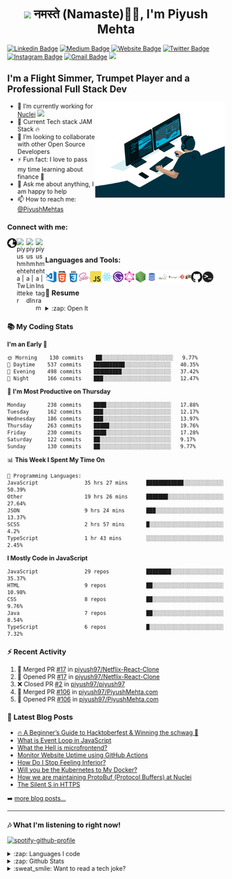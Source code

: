<h1 align="center"> <img  src="https://media.giphy.com/media/M9gbBd9nbDrOTu1Mqx/giphy.gif" width="80"/> 
 नमस्ते (Namaste)🙏🏻, I'm Piyush Mehta 
 </h1>

[![Linkedin Badge](https://img.shields.io/badge/-piyush24-blue?style=flat&logo=Linkedin&logoColor=white&link=https://www.linkedin.com/in/piyush24/)](https://www.linkedin.com/in/piyush24/)
[![Medium Badge](https://img.shields.io/badge/-pmcool97-black?style=flat&labelColor=000000&logo=Medium&link=https://medium.com/@pmcool97)](https://medium.com/@pmcool97)
[![Website Badge](https://img.shields.io/badge/-piyushmehta.com-47CCCC?style=flat&logo=Google-Chrome&logoColor=white&link=https://piyushmehta.com)](https://piyushmehta.com)
[![Twitter Badge](https://img.shields.io/badge/-@PiyushMehtas-1ca0f1?style=flat&labelColor=1ca0f1&logo=twitter&logoColor=white&link=https://twitter.com/PiyushMehtas)](https://twitter.com/PiyushMehtas)
[![Instagram Badge](https://img.shields.io/badge/-@pyushhh-purple?style=flat&logo=instagram&logoColor=white&link=https://instagram.com/pyushhh/)](https://instagram.com/pyushhh)
[![Gmail Badge](https://img.shields.io/badge/-piyushmehta-c14438?style=flat&logo=Gmail&logoColor=white&link=mailto:me@piyushmehta.com)](mailto:me@piyushmehta.com)
![](https://komarev.com/ghpvc/?username=piyush97&style=flat-square&color=blueviolet)

## I'm a Flight Simmer, Trumpet Player and a Professional Full Stack Dev
 <img align="right" alt="GIF" src="https://github.com/piyush97/piyush97/blob/master/code.gif?raw=true" width="300" height="220" />

- 🔭 I’m currently working for [Nuclei](https://gonuclei.com) <img src="https://media.giphy.com/media/WUlplcMpOCEmTGBtBW/giphy.gif" width="30">
- 🌱 Current Tech stack JAM Stack 🔥
- 👯 I’m looking to collaborate with other Open Source Developers
- ⚡ Fun fact: I love to pass my time learning about finance 💸
- 💬 Ask me about anything, I am happy to help
- 📫 How to reach me: [@PiyushMehtas](https://twitter.com/PiyushMehtas)

### Connect with me:

[<img align="left" alt="piyushmehta.com" width="22px" src="https://raw.githubusercontent.com/iconic/open-iconic/master/svg/globe.svg" />][website]

[<img align="left" alt="piyushmehta | Twitter" width="22px" src="https://cdn.jsdelivr.net/npm/simple-icons@v3/icons/twitter.svg" />][twitter]
[<img align="left" alt="piyushmehta | LinkedIn" width="22px" src="https://cdn.jsdelivr.net/npm/simple-icons@v3/icons/linkedin.svg" />][linkedin]
[<img align="left" alt="piyushmehta | Instagram" width="22px" src="https://cdn.jsdelivr.net/npm/simple-icons@v3/icons/instagram.svg" />][instagram]

<br />

### Languages and Tools:

[<img align="left" alt="Visual Studio Code" width="26px" src="https://raw.githubusercontent.com/github/explore/80688e429a7d4ef2fca1e82350fe8e3517d3494d/topics/visual-studio-code/visual-studio-code.png" />][webdev]
[<img align="left" alt="HTML5" width="26px" src="https://raw.githubusercontent.com/github/explore/80688e429a7d4ef2fca1e82350fe8e3517d3494d/topics/html/html.png" />][webdev]
[<img align="left" alt="CSS3" width="26px" src="https://raw.githubusercontent.com/github/explore/80688e429a7d4ef2fca1e82350fe8e3517d3494d/topics/css/css.png" />][webdev]
[<img align="left" alt="Sass" width="26px" src="https://raw.githubusercontent.com/github/explore/80688e429a7d4ef2fca1e82350fe8e3517d3494d/topics/sass/sass.png" />][webdev]
[<img align="left" alt="JavaScript" width="26px" src="https://raw.githubusercontent.com/github/explore/80688e429a7d4ef2fca1e82350fe8e3517d3494d/topics/javascript/javascript.png" />][webdev]
[<img align="left" alt="React" width="26px" src="https://raw.githubusercontent.com/github/explore/80688e429a7d4ef2fca1e82350fe8e3517d3494d/topics/react/react.png" />][webdev]
[<img align="left" alt="Gatsby" width="26px" src="https://raw.githubusercontent.com/github/explore/e94815998e4e0713912fed477a1f346ec04c3da2/topics/gatsby/gatsby.png" />][webdev]
[<img align="left" alt="GraphQL" width="26px" src="https://raw.githubusercontent.com/github/explore/80688e429a7d4ef2fca1e82350fe8e3517d3494d/topics/graphql/graphql.png" />][webdev]
[<img align="left" alt="Node.js" width="26px" src="https://raw.githubusercontent.com/github/explore/80688e429a7d4ef2fca1e82350fe8e3517d3494d/topics/nodejs/nodejs.png" />][webdev]
[<img align="left" alt="SQL" width="26px" src="https://raw.githubusercontent.com/github/explore/80688e429a7d4ef2fca1e82350fe8e3517d3494d/topics/sql/sql.png" />][webdev]
[<img align="left" alt="MySQL" width="26px" src="https://raw.githubusercontent.com/github/explore/80688e429a7d4ef2fca1e82350fe8e3517d3494d/topics/mysql/mysql.png" />][webdev]
[<img align="left" alt="MongoDB" width="26px" src="https://raw.githubusercontent.com/github/explore/80688e429a7d4ef2fca1e82350fe8e3517d3494d/topics/mongodb/mongodb.png" />][webdev]
[<img align="left" alt="Git" width="26px" src="https://raw.githubusercontent.com/github/explore/80688e429a7d4ef2fca1e82350fe8e3517d3494d/topics/git/git.png" />][webdev]
[<img align="left" alt="GitHub" width="26px" src="https://raw.githubusercontent.com/github/explore/78df643247d429f6cc873026c0622819ad797942/topics/github/github.png" />][webdev]
[<img align="left" alt="Terminal" width="26px" src="https://raw.githubusercontent.com/github/explore/80688e429a7d4ef2fca1e82350fe8e3517d3494d/topics/terminal/terminal.png" />][webdev]
<br/>

### 🚀 Resume

<details>
  <summary>:zap: Open It</summary>

![Piyush's Resume](_resume_.gif)

</details>

### :books: My Coding Stats

<!--START_SECTION:waka-->
**I'm an Early 🐤** 

```text
🌞 Morning    130 commits    ██░░░░░░░░░░░░░░░░░░░░░░░   9.77% 
🌆 Daytime    537 commits    ██████████░░░░░░░░░░░░░░░   40.35% 
🌃 Evening    498 commits    █████████░░░░░░░░░░░░░░░░   37.42% 
🌙 Night      166 commits    ███░░░░░░░░░░░░░░░░░░░░░░   12.47%

```
📅 **I'm Most Productive on Thursday** 

```text
Monday       238 commits    ████░░░░░░░░░░░░░░░░░░░░░   17.88% 
Tuesday      162 commits    ███░░░░░░░░░░░░░░░░░░░░░░   12.17% 
Wednesday    186 commits    ███░░░░░░░░░░░░░░░░░░░░░░   13.97% 
Thursday     263 commits    █████░░░░░░░░░░░░░░░░░░░░   19.76% 
Friday       230 commits    ████░░░░░░░░░░░░░░░░░░░░░   17.28% 
Saturday     122 commits    ██░░░░░░░░░░░░░░░░░░░░░░░   9.17% 
Sunday       130 commits    ██░░░░░░░░░░░░░░░░░░░░░░░   9.77%

```


📊 **This Week I Spent My Time On** 

```text
💬 Programming Languages: 
JavaScript               35 hrs 27 mins      ████████████░░░░░░░░░░░░░   50.39% 
Other                    19 hrs 26 mins      ███████░░░░░░░░░░░░░░░░░░   27.64% 
JSON                     9 hrs 24 mins       ███░░░░░░░░░░░░░░░░░░░░░░   13.37% 
SCSS                     2 hrs 57 mins       █░░░░░░░░░░░░░░░░░░░░░░░░   4.2% 
TypeScript               1 hr 43 mins        ░░░░░░░░░░░░░░░░░░░░░░░░░   2.45%

```

**I Mostly Code in JavaScript** 

```text
JavaScript               29 repos            ████████░░░░░░░░░░░░░░░░░   35.37% 
HTML                     9 repos             ██░░░░░░░░░░░░░░░░░░░░░░░   10.98% 
CSS                      8 repos             ██░░░░░░░░░░░░░░░░░░░░░░░   9.76% 
Java                     7 repos             ██░░░░░░░░░░░░░░░░░░░░░░░   8.54% 
TypeScript               6 repos             █░░░░░░░░░░░░░░░░░░░░░░░░   7.32%

```



<!--END_SECTION:waka-->

### :zap: Recent Activity

<!--START_SECTION:activity-->
1. 🎉 Merged PR [#17](https://github.com/piyush97/Netflix-React-Clone/pull/17) in [piyush97/Netflix-React-Clone](https://github.com/piyush97/Netflix-React-Clone)
2. 💪 Opened PR [#17](https://github.com/piyush97/Netflix-React-Clone/pull/17) in [piyush97/Netflix-React-Clone](https://github.com/piyush97/Netflix-React-Clone)
3. ❌ Closed PR [#2](https://github.com/piyush97/piyush97/pull/2) in [piyush97/piyush97](https://github.com/piyush97/piyush97)
4. 🎉 Merged PR [#106](https://github.com/piyush97/PiyushMehta.com/pull/106) in [piyush97/PiyushMehta.com](https://github.com/piyush97/PiyushMehta.com)
5. 💪 Opened PR [#106](https://github.com/piyush97/PiyushMehta.com/pull/106) in [piyush97/PiyushMehta.com](https://github.com/piyush97/PiyushMehta.com)
<!--END_SECTION:activity-->


### 📕 Latest Blog Posts

<!-- BLOG-POST-LIST:START -->
- [🔥 A Beginner’s Guide to Hacktoberfest & Winning the schwag 👕](https://piyushmehta.com/blog/hacktoberfest)
- [What is Event Loop in JavaScript](https://piyushmehta.com/blog/what-is-event-loop-in-javascript)
- [What the Hell is microfrontend?](https://piyushmehta.com/blog/micro-frontend-react)
- [Monitor Website Uptime using GitHub Actions](https://piyushmehta.com/blog/ci-uptime-monitor)
- [How Do I Stop Feeling Inferior?](https://piyushmehta.com/blog/stop-feeling-inferior)
- [Will you be the Kubernetes to My Docker?](https://piyushmehta.com/blog/kubernetes-docker)
- [How we are maintaining ProtoBuf (Protocol Buffers) at Nuclei](https://piyushmehta.com/blog/maintain-protobuf-nuclei)
- [The Silent S in HTTPS](https://piyushmehta.com/blog/The-Silent-S-in-HTTPS)
<!-- BLOG-POST-LIST:END -->

➡️ [more blog posts...](https://piyushmehta.com)

---
### 🎶 What I'm listening to right now!

[![spotify-github-profile](https://spotify-github-profile.vercel.app/api/view?uid=31m3plxtqcdp2cgsk4cony7ddliy&cover_image=true)](https://spotify-github-profile.vercel.app/api/view?uid=31m3plxtqcdp2cgsk4cony7ddliy&redirect=true)



<details>
  <summary>:zap: Languages I code</summary>
  
  [![Top Langs](https://github-readme-stats.vercel.app/api/top-langs/?username=piyush97&layout=compact&hide=JupyterNotebook)](https://github.com/piyush97)

</details>

<details>
  <summary>:zap: Github Stats</summary>

![Piyush97's github stats](https://github-readme-stats.vercel.app/api?username=piyush97&count_private=true&show_icons=true)

</details>

<details>
 <summary>:sweat_smile: Want to read a tech joke? </summary>
 
 ![Jokes Card](https://readme-jokes.vercel.app/api)
 
 </details>

[website]: https://piyushmehta.com
[twitter]: https://twitter.com/PiyushMehtas
[instagram]: https://instagram.com/pyushhh
[linkedin]: https://linkedin.com/in/piyush24
[webdev]: https://piyushmehta.com
